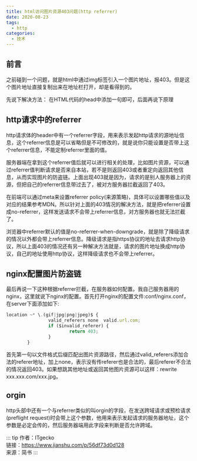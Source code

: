 ```yaml
---
title: html访问图片资源403问题(http referrer)
date: 2020-08-23
tags:
  - http
categories:
  - 技术
---
```


## 前言

之前碰到一个问题，就是html中通过img标签引入一个图片地址，报403。但是这个图片地址直接复制出来在地址栏打开，却是看得到的。

先说下解决方法： 在HTML代码的head中添加一句<meta name="referrer" content="no-referrer" />即可，后面再说下原理

## http请求中的referrer

http请求体的header中有一个referrer字段，用来表示发起http请求的源地址信息，这个referrer信息是可以省略但是不可修改的，就是说你只能设置是否带上这个referrer信息，不能定制referrer里面的值。

服务器端在拿到这个referrer值后就可以进行相关的处理，比如图片资源，可以通过referrer值判断请求是否来自本站，若不是则返回403或者重定向返回其他信息，从而实现图片的防盗链。上面出现403就是因为，请求的是别人服务器上的资源，但把自己的referrer信息带过去了，被对方服务器拦截返回了403。

在前端可以通过meta来设置referrer policy(来源策略)，具体可以设置哪些值以及对应的结果参考MDN。所以针对上面的403情况的解决方法，就是把referrer设置成no-referrer，这样发送请求不会带上referrer信息，对方服务器也就无法拦截了。

浏览器中referrer默认的值是no-referrer-when-downgrade，就是除了降级请求的情况以外都会带上referrer信息。降级请求是指https协议的地址去请求http协议，所以上面403的情况还有另一种解决方法就是，请求的图片地址换成http协议，自己的地址使用http协议，这样降级请求也不会带上referrer。

## nginx配置图片防盗链

最后再说一下这种根据referrer拦截，在服务器如何配置。我自己服务器用的nginx，这里就说下nginx的配置。首先打开nginx的配置文件:conf/nginx.conf，在server下面添加如下:

```js
location ~* \.(gif|jpg|png|jpeg)$ {
                valid_referers none  valid.url.com;
                if ($invalid_referer) {
                        return 403;
                }
        }
```

首先第一句以文件格式后缀匹配出图片资源路径，然后通过valid_referers添加合法的referer地址，加上none，表示没有传referer也是合法的，最后referer不合法的情况返回403。如果想跳其他地址或返回其他图片资源可以这样：rewrite xxx.xxx.com/xxx.jpg。

## orgin

http头部中还有一个与referrer类似的叫orgin的字段，在发送跨域请求或预检请求(preflight request)时会带上这个参数，他用来表示发起请求的服务器地址，这个参数是必定会传的，然后服务器端用此字段来判断是否允许跨域。

::: tip
作者：ITgecko <br>
链接：https://www.jianshu.com/p/56df73d0d128 <br>
来源：简书
:::
